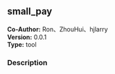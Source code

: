 ## small_pay

**Co-Author:** Ron、ZhouHui、hjlarry  
**Version:** 0.0.1  
**Type:** tool  

### Description



